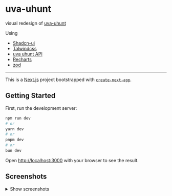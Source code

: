 # uva-uhunt

visual redesign of [uva-uhunt](https://uhunt.onlinejudge.org/)

Using

- [Shadcn-ui](https://ui.shadcn.com/)
- [Talwindcss](https://tailwindcss.com/)
- [uva uhunt API](https://uhunt.onlinejudge.org/api)
- [Recharts](https://recharts.org/en-US/)
- [zod](https://zod.dev/)

---

This is a [Next.js](https://nextjs.org/) project bootstrapped with [`create-next-app`](https://github.com/vercel/next.js/tree/canary/packages/create-next-app).

## Getting Started

First, run the development server:

```bash
npm run dev
# or
yarn dev
# or
pnpm dev
# or
bun dev
```

Open [http://localhost:3000](http://localhost:3000) with your browser to see the result.

## Screenshots

<details>
<summary>Show screenshots</summary>

### Navbar
![Navbar 1](docs/images/navbar.png)

### Home page (live submissions)
![Home page 1](docs/images/page-home-loading.png)

![Home page 2](docs/images/page-home.png)

### Problems page (`/problems`)
![Problems page 1](docs/images/page-problems-loading.png)

![Problems page 2](docs/images/page-problems.png)

### Problems page (`/problems/[problemNum]`)
![Problems num page 1](docs/images/page-problems-num-loading.png)

![Problems num page 2](docs/images/page-problems-num.png)

### Username page (`/users/[username]`)
![Username page 1](docs/images/page-users-username-loading.png)

![Username page 2](docs/images/page-users-username.png)


</details>
